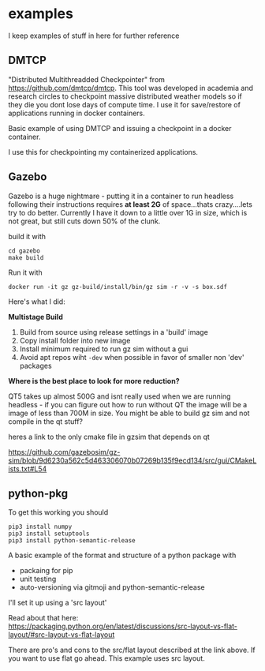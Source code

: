 # examples

I keep examples of stuff in here for further reference 


## DMTCP 

"Distributed Multithreadded Checkpointer" from https://github.com/dmtcp/dmtcp. This tool was developed in academia and research circles to checkpoint massive distributed weather models so if they die you dont lose days of compute time. I use it for save/restore of applications running in docker containers. 

Basic example of using DMTCP and issuing a checkpoint in a docker container. 

I use this for checkpointing my containerized applications.

## Gazebo
 
 Gazebo is a huge nightmare - putting it in a container to run headless following their instructions requires **at least 2G** of space...thats crazy....lets try to do better. 
 Currently I have it down to a little over 1G in size, which is not great, but still cuts down 50% of the clunk.

build it with 
```
cd gazebo 
make build
```

Run it with 
```
docker run -it gz gz-build/install/bin/gz sim -r -v -s box.sdf
```

Here's what I did: 

**Multistage Build**
1. Build from source using release settings in a 'build' image 
2. Copy install folder into new image 
3. Install minimum required to run gz sim without a gui 
4. Avoid apt repos wiht `-dev` when possible in favor of smaller non 'dev' packages 


**Where is the best place to look for more reduction?**

QT5 takes up almost 500G and isnt really used when we are running headless - if you can figure out how to run without QT the image will be a image of less than 700M in size. You might be able to build gz sim and not compile in the qt stuff?

heres a link to the only cmake file in gzsim that depends on qt

https://github.com/gazebosim/gz-sim/blob/9d6230a562c5d463306070b07269b135f9ecd134/src/gui/CMakeLists.txt#L54

## python-pkg 

To get this working you should 

```
pip3 install numpy
pip3 install setuptools 
pip3 install python-semantic-release
```

A basic example of the format and structure of a python package with 
- packaing for pip
- unit testing 
- auto-versioning via gitmoji and python-semantic-release 

I'll set it up using a 'src layout' 

Read about that here:
https://packaging.python.org/en/latest/discussions/src-layout-vs-flat-layout/#src-layout-vs-flat-layout


There are pro's and cons to the src/flat layout described at the link above. If you want to use flat go ahead. This example uses src layout.
